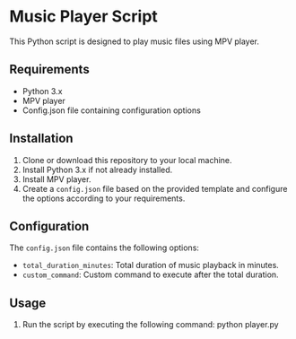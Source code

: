 # Music Player Script

This Python script is designed to play music files using MPV player.

## Requirements

- Python 3.x
- MPV player
- Config.json file containing configuration options

## Installation

1. Clone or download this repository to your local machine.
2. Install Python 3.x if not already installed.
3. Install MPV player.
4. Create a `config.json` file based on the provided template and configure the options according to your requirements.

## Configuration

The `config.json` file contains the following options:

- `total_duration_minutes`: Total duration of music playback in minutes.
- `custom_command`: Custom command to execute after the total duration.

## Usage

1. Run the script by executing the following command: python player.py

